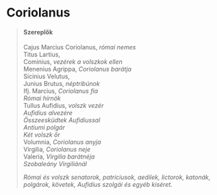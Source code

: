 <!-- ======================================================================
--- Search engine
title:          Coriolanus
keywords:       Coriolanus, tragédia
description:    William Shakespeare: Coriolanus.
--- Menu system
order:          30
text:           Coriolanus
hidden:         false
umbel:          false
--- Page properties
id:             /tragedies/coriolanus
document:       
layout:         layout-2-left
$-left:         play-list
searchable:     true
======================================================================= -->

# Coriolanus

>   #### Szereplők
>   
>   Cajus Marcius Coriolanus, _római nemes_  
    Titus Lartius,  
    Cominius, _vezérek a volszkok ellen_  
    Menenius Agrippa, _Coriolanus barátja_  
    Sicinius Velutus,  
    Junius Brutus, _néptribúnok_  
    Ifj. Marcius, _Coriolanus fia_  
    _Római hírnök_  
    Tullus Aufidius, _volszk vezér_  
    _Aufidius alvezére_  
    _Összeesküdtek Aufidiussal_  
    _Antiumi polgár_  
    _Két volszk őr_  
    Volumnia, _Coriolanus anyja_  
    Virgilia, _Coriolanus neje_  
    Valeria, _Virgilia barátnéja_  
    _Szobaleány Virgiliánál_
>   
>   _Római és volszk senatorok, patriciusok, aedilek, lictorok,
    katonák, polgárok, követek, Aufidius szolgái és egyéb kiséret._
